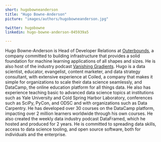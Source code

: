 ```yaml
---
short: hugobowneanderson
title: "Hugo Bowne-Anderson"
picture: "images/authors/hugobowneanderson.jpg"

twitter: hugobowne
linkedin: hugo-bowne-anderson-045939a5

---
```


Hugo Bowne-Anderson is Head of Developer Relations at [Outerbounds](https://outerbounds.com/), a company committed to building infrastructure that provides a solid foundation for machine learning applications of all shapes and sizes. He is also host of the industry podcast [Vanishing Gradients](https://vanishinggradients.fireside.fm/). Hugo is a data scientist, educator, evangelist, content marketer, and data strategy consultant, with extensive experience at Coiled, a company that makes it simple for organizations to scale their data science seamlessly, and DataCamp, the online education platform for all things data. He also has experience teaching basic to advanced data science topics at institutions such as Yale University and Cold Spring Harbor Laboratory, conferences such as SciPy, PyCon, and ODSC and with organizations such as Data Carpentry. He has developed over 30 courses on the DataCamp platform, impacting over 2 million learners worldwide through his own courses. He also created the weekly data industry podcast DataFramed, which he hosted and produced for 2 years. He is committed to spreading data skills, access to data science tooling, and open source software, both for individuals and the enterprise.

